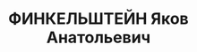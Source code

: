 ---
title: ФИНКЕЛЬШТЕЙН Яков Анатольевич
description: "Род. в 1898. Политрук, военный комиссар отдельного танкового батальона\
  \ \n  Арестован 22.09.1937. Приговор: ВК ВС СССР, 21.11.1937 – ВМН. Расстрелян 1937.\
  \ \n  Реабилитирован 03.09.1957"
---